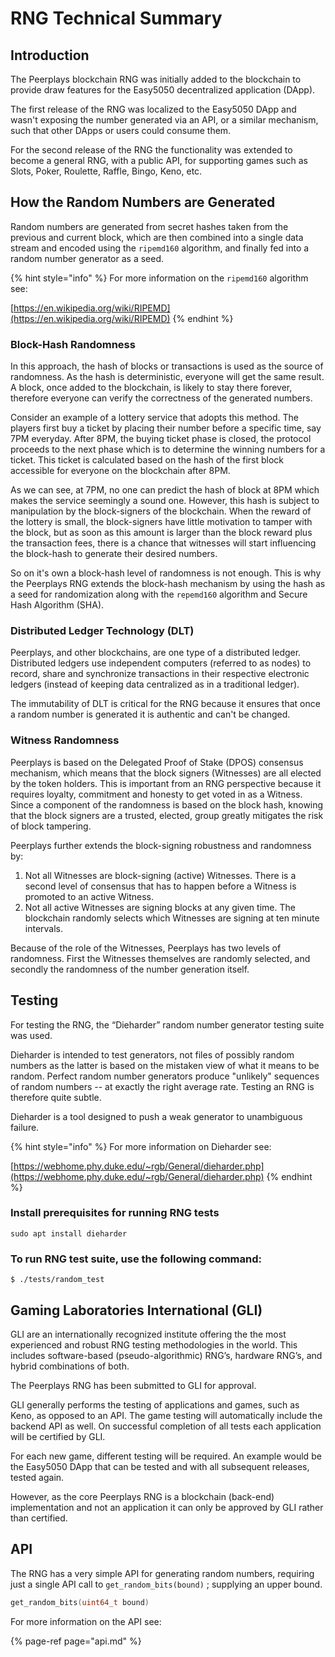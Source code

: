 # RNG Technical Summary

## Introduction <a id="RandomNumberGenerationonPeerplays-howit&apos;sdone?-HowisRNGgenerated"></a>

The Peerplays blockchain RNG was initially added to the blockchain to provide draw features for the Easy5050 decentralized application \(DApp\). 

The first release of the RNG was localized to the Easy5050 DApp and wasn't exposing the number generated via an API, or a similar mechanism, such that other DApps or users could consume them. 

For the second release of the RNG the functionality was extended to become a general RNG, with a public API, for supporting games such as Slots, Poker, Roulette, Raffle, Bingo, Keno, etc.

## How the Random Numbers are Generated <a id="RandomNumberGenerationonPeerplays-howit&apos;sdone?-HowisRNGgenerated"></a>

Random numbers are generated from secret hashes taken from the previous and current block, which are then combined into a single data stream and encoded using the  `ripemd160` algorithm, and finally fed into a random number generator as a seed.

{% hint style="info" %}
For more information on the `ripemd160` algorithm see:

[https://en.wikipedia.org/wiki/RIPEMD](https://en.wikipedia.org/wiki/RIPEMD)
{% endhint %}

### **Block-Hash Randomness**

In this approach, the hash of blocks or transactions is used as the source of randomness. As the hash is deterministic, everyone will get the same result. A block, once added to the blockchain, is likely to stay there forever, therefore everyone can verify the correctness of the generated numbers.

Consider an example of a lottery service that adopts this method. The players first buy a ticket by placing their number before a specific time, say 7PM everyday. After 8PM, the buying ticket phase is closed, the protocol proceeds to the next phase which is to determine the winning numbers for a ticket. This ticket is calculated based on the hash of the first block accessible for everyone on the blockchain after 8PM. 

As we can see, at 7PM, no one can predict the hash of block at 8PM which makes the service seemingly a sound one. However, this hash is subject to manipulation by the block-signers of the blockchain. When the reward of the lottery is small, the block-signers have little motivation to tamper with the block, but as soon as this amount is larger than the block reward plus the transaction fees, there is a chance that witnesses will start influencing the block-hash to generate their desired numbers. 

So on it's own a block-hash level of randomness is not enough. This is why the Peerplays RNG extends the block-hash mechanism by using the hash as a seed for randomization along with the `repemd160` algorithm and Secure Hash Algorithm \(SHA\).

### Distributed Ledger Technology \(DLT\)

Peerplays, and other blockchains, are one type of a distributed ledger. Distributed ledgers use independent computers \(referred to as nodes\) to record, share and synchronize transactions in their respective electronic ledgers \(instead of keeping data centralized as in a traditional ledger\). 

The immutability of DLT is critical for the RNG because it ensures that once a random number is generated it is authentic and can't be changed.

### Witness Randomness

Peerplays is based on the Delegated Proof of Stake \(DPOS\) consensus mechanism, which means that the block signers \(Witnesses\) are all elected by the token holders. This is important from an RNG perspective because it requires loyalty, commitment and honesty to get voted in as a Witness. Since a component of the randomness is based on the block hash, knowing that the block signers are a trusted, elected, group greatly mitigates the risk of block tampering.

Peerplays further extends the block-signing robustness and randomness by:

1. Not all Witnesses are block-signing \(active\) Witnesses. There is a second level of consensus that has to happen before a Witness is promoted to an active Witness.
2. Not all active Witnesses are signing blocks at any given time. The blockchain randomly selects which Witnesses are signing at ten minute intervals.

Because of the role of the Witnesses, Peerplays has two levels of randomness. First the Witnesses themselves are randomly selected, and secondly the randomness of the number generation itself. 

## Testing

For testing the RNG, the “Dieharder” random number generator testing suite was used.

Dieharder is intended to test generators, not files of possibly random numbers as the latter is based on the mistaken view of what it means to be random. Perfect random number generators produce "unlikely" sequences of random numbers -- at exactly the right average rate. Testing an RNG is therefore quite subtle.

Dieharder is a tool designed to push a weak generator to unambiguous failure.

{% hint style="info" %}
For more information on Dieharder see:

[https://webhome.phy.duke.edu/~rgb/General/dieharder.php](https://webhome.phy.duke.edu/~rgb/General/dieharder.php)
{% endhint %}

### Install prerequisites for running RNG tests

```text
sudo apt install dieharder
```

### To run RNG test suite, use the following command: <a id="RandomNumberGenerationonPeerplays-howit&apos;sdone?-TorunRNGtestsuite,usethefollowingcommand:"></a>

```text
$ ./tests/random_test 
```

## Gaming Laboratories International \(GLI\)

GLI are an internationally recognized institute offering the the most experienced and robust RNG testing methodologies in the world. This includes software-based \(pseudo-algorithmic\) RNG’s, hardware RNG’s, and hybrid combinations of both.

The Peerplays RNG has been submitted to GLI for approval.

GLI generally performs the testing of applications and games, such as Keno, as opposed to an API. The game testing will automatically include the backend API as well. On successful completion of all tests each application will be certified by GLI.

For each new game, different testing will be required. An example would be the Easy5050 DApp that can be tested and with all subsequent releases, tested again.

However, as the core Peerplays RNG is a blockchain \(back-end\) implementation and not an application it can only be approved by GLI rather than certified.

## API

The RNG has a very simple API for generating random numbers,  requiring just a single API call to `get_random_bits(bound)` ; supplying an upper bound.

```cpp
get_random_bits(uint64_t bound) 
```

For more information on the API see:

{% page-ref page="api.md" %}

